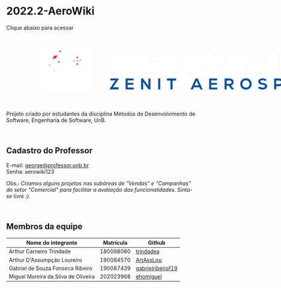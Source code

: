 # 2022.2-AeroWiki
Clique abaixo para acessar

<br>
 
<a href="http://137.184.12.54:3000/login">
  <div style="display: flex; justify-content: center; align-items: center; gap: 3rem; height: 150px; width: 100vw">
    <img src="./aerowiki/front/src/img/logonew-nobg.png" alt="Aerowki logo" style="height: 125px"/>
    <img src="./aerowiki/front/src/img/marcanew-nobg.png" alt="Aerowki logo" style="height: 100px"/>
  </div>
</a>

<br>

Projeto criado por estudantes da disciplina Métodos de Desenvolvimento de Software, Engenharia de Software, UnB.

<br>

## Cadastro do Professor
E-mail: george@professor.unb.br<br>
Senha: aerowiki123<br>

Obs.: <i>Criamos alguns projetos nas subáreas de "Vendas" e "Campanhas" do setor "Comercial" para facilitar a avaliação das funcionalidades. Sinta-se livre :).</i>

<br>

## Membros da equipe

| Nome do integrante                  | Matrícula | Github                                                       |
| ----------------------------------- | --------- | ------------------------------------------------------------ |
| Arthur Carneiro Trindade            | 180098080 | <a href="https://github.com/trindadea"> trindadea </a>       |
| Arthur D'Assumpção Loureiro         | 190084570 | <a href="https://github.com/ArtAssLou"> ArtAssLou</a>        |
| Gabriel de Souza Fonseca Ribeiro    | 190087439 | <a href="https://github.com/gabrielribeirof19"> gabrielribeirof19</a> |
| Miguel Moreira da Silva de Oliveira | 202023968 | <a href="https://github.com/ehomiguel"> ehomiguel</a>        |

